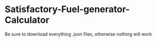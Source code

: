 # Satisfactory-Fuel-generator-Calculator
Be sure to download everything .json files, otherwise nothing will work
